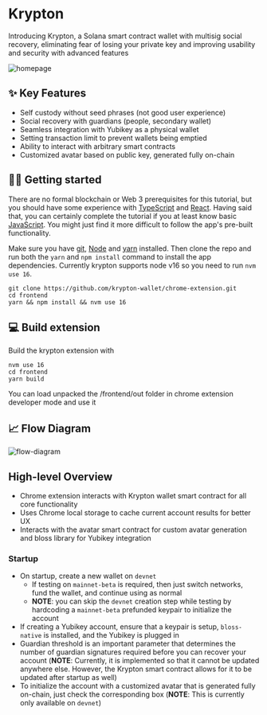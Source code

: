 # Krypton

Introducing Krypton, a Solana smart contract wallet with multisig social recovery, eliminating fear of losing your private key and improving usability and security with advanced features

![homepage](./frontend/public/static/images/ui.png)

## ✨ Key Features

- Self custody without seed phrases (not good user experience)
- Social recovery with guardians (people, secondary wallet)
- Seamless integration with Yubikey as a physical wallet
- Setting transaction limit to prevent wallets being emptied
- Ability to interact with arbitrary smart contracts
- Customized avatar based on public key, generated fully on-chain

## 🧑‍💻 Getting started

There are no formal blockchain or Web 3 prerequisites for this tutorial, but you should have some experience with [TypeScript](https://www.typescriptlang.org/) and [React](https://reactjs.org/). Having said that, you can certainly complete the tutorial if you at least know basic [JavaScript](https://developer.mozilla.org/en-US/docs/Web/JavaScript). You might just find it more difficult to follow the app's pre-built functionality.

Make sure you have [git](https://git-scm.com/book/en/v2/Getting-Started-Installing-Git), [Node](https://nodejs.org/en/) and [yarn](https://yarnpkg.com/getting-started/install) installed. Then clone the repo and run both the `yarn` and `npm install` command to install the app dependencies. Currently krypton supports node v16 so you need to run `nvm use 16`.

```
git clone https://github.com/krypton-wallet/chrome-extension.git
cd frontend
yarn && npm install && nvm use 16
```

## 💻 Build extension

Build the krypton extension with

```
nvm use 16
cd frontend
yarn build
```

You can load unpacked the /frontend/out folder in chrome extension developer mode and use it

## 📈 Flow Diagram

![flow-diagram](./frontend/public/static/images/flow.png)

## High-level Overview

- Chrome extension interacts with Krypton wallet smart contract for all core functionality
- Uses Chrome local storage to cache current account results for better UX
- Interacts with the avatar smart contract for custom avatar generation and bloss library for Yubikey integration

### Startup

- On startup, create a new wallet on `devnet`
  - If testing on `mainnet-beta` is required, then just switch networks, fund the wallet, and continue using as normal
  - **NOTE**: you can skip the `devnet` creation step while testing by hardcoding a `mainnet-beta` prefunded keypair to initialize the account
- If creating a Yubikey account, ensure that a keypair is setup, `bloss-native` is installed, and the Yubikey is plugged in
- Guardian threshold is an important parameter that determines the number of guardian signatures required before you can recover your account (**NOTE**: Currently, it is implemented so that it cannot be updated anywhere else. However, the Krypton smart contract allows for it to be updated after startup as well)
- To initialize the account with a customized avatar that is generated fully on-chain, just check the corresponding box (**NOTE**: This is currently only available on `devnet`)
